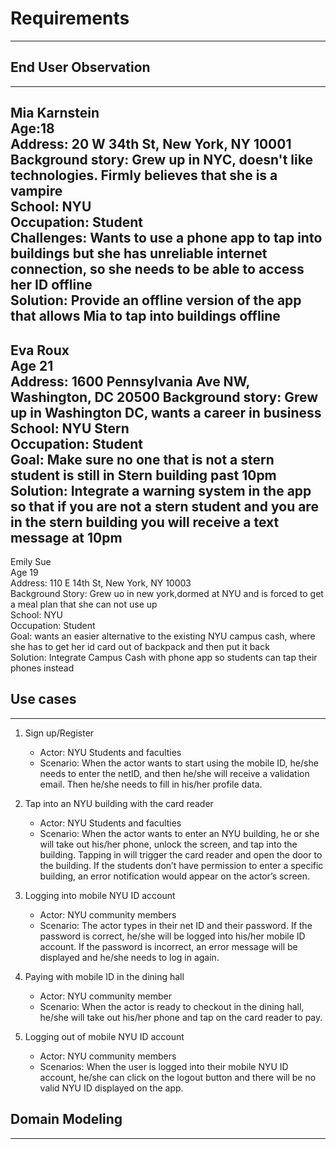 # Requirements  
---
## End User Observation  
---
Mia Karnstein  
Age:18  
Address: 20 W 34th St, New York, NY 10001  
Background story: Grew up in NYC, doesn't like technologies. Firmly believes that she is a vampire  
School: NYU  
Occupation: Student  
Challenges: Wants to use a phone app to tap into buildings but she has unreliable internet connection, so she needs to be able to access her ID offline  
Solution: Provide an offline version of the app that allows Mia to tap into buildings offline  
---
Eva Roux  
Age 21  
Address: 1600 Pennsylvania Ave NW, Washington, DC 20500
Background story: Grew up in Washington DC, wants a career in business  
School: NYU Stern  
Occupation: Student  
Goal: Make sure no one that is not a stern student is still in Stern building past 10pm  
Solution: Integrate a warning system in the app so that if you are not a stern student and you are in the stern building you will receive a text message at 10pm  
---
Emily Sue  
Age 19  
Address: 110 E 14th St, New York, NY 10003  
Background Story: Grew uo in new york,dormed at NYU and is forced to get a meal plan that she can not use up  
School: NYU  
Occupation: Student  
Goal: wants an easier alternative to the existing NYU campus cash, where she has to get her id card out of backpack and then put it back  
Solution: Integrate Campus Cash with phone app so students can tap their phones instead  
## Use cases
---
1. Sign up/Register
   - Actor: NYU Students and faculties
   - Scenario: When the actor wants to start using the mobile ID, he/she needs to enter the netID, and then he/she will receive a validation email. Then he/she needs to fill in his/her profile data.


2. Tap into an NYU building with the card reader
   - Actor: NYU Students and faculties
   - Scenario: When the actor wants to enter an NYU building, he or she will take out his/her phone, unlock the screen, and tap into the building. Tapping in will trigger the card reader and open the door to the building. If the students don’t have permission to enter a specific building, an error notification would appear on the actor’s screen.


3. Logging into mobile NYU ID account
   - Actor: NYU community members
   - Scenario: The actor types in their net ID and their password. If the password is correct, he/she will be logged into his/her mobile ID account. If the password is incorrect, an error message will be displayed and he/she needs to log in again.


4. Paying with mobile ID in the dining hall
   - Actor: NYU community member
   - Scenario: When the actor is ready to checkout in the dining hall, he/she will take out his/her phone and tap on the card reader to pay.


5. Logging out of mobile NYU ID account
   - Actor: NYU community members
   - Scenarios: When the user is logged into their mobile NYU ID account, he/she can click on the logout button and there will be no valid NYU ID displayed on the app.
 ## Domain Modeling
---
